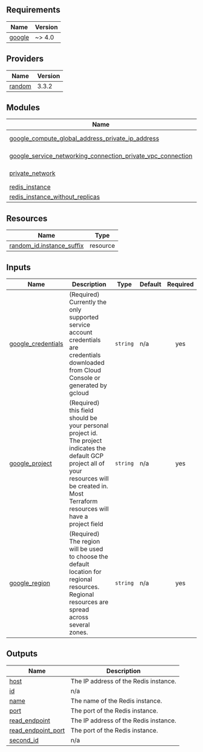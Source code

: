 <!-- BEGIN_TF_DOCS -->
## Requirements

| Name | Version |
|------|---------|
| <a name="requirement_google"></a> [google](#requirement\_google) | ~> 4.0 |

## Providers

| Name | Version |
|------|---------|
| <a name="provider_random"></a> [random](#provider\_random) | 3.3.2 |

## Modules

| Name | Source | Version |
|------|--------|---------|
| <a name="module_google_compute_global_address_private_ip_address"></a> [google\_compute\_global\_address\_private\_ip\_address](#module\_google\_compute\_global\_address\_private\_ip\_address) | git::https://github.com/honestbank/terraform-gcp-sql.git//modules/google_compute_global_address | v1.1.1 |
| <a name="module_google_service_networking_connection_private_vpc_connection"></a> [google\_service\_networking\_connection\_private\_vpc\_connection](#module\_google\_service\_networking\_connection\_private\_vpc\_connection) | git::https://github.com/honestbank/terraform-gcp-sql.git//modules/google_service_networking_connection | v1.1.1 |
| <a name="module_private_network"></a> [private\_network](#module\_private\_network) | git::https://github.com/honestbank/terraform-gcp-sql.git//modules/google_compute_network | v1.1.1 |
| <a name="module_redis_instance"></a> [redis\_instance](#module\_redis\_instance) | ../../modules/memstore_redis | n/a |
| <a name="module_redis_instance_without_replicas"></a> [redis\_instance\_without\_replicas](#module\_redis\_instance\_without\_replicas) | ../../modules/memstore_redis | n/a |

## Resources

| Name | Type |
|------|------|
| [random_id.instance_suffix](https://registry.terraform.io/providers/hashicorp/random/latest/docs/resources/id) | resource |

## Inputs

| Name | Description | Type | Default | Required |
|------|-------------|------|---------|:--------:|
| <a name="input_google_credentials"></a> [google\_credentials](#input\_google\_credentials) | (Required) Currently the only supported service account credentials are credentials downloaded from Cloud Console or generated by gcloud | `string` | n/a | yes |
| <a name="input_google_project"></a> [google\_project](#input\_google\_project) | (Required) this field should be your personal project id. The project indicates the default GCP project all of your resources will be created in. Most Terraform resources will have a project field | `string` | n/a | yes |
| <a name="input_google_region"></a> [google\_region](#input\_google\_region) | (Required) The region will be used to choose the default location for regional resources. Regional resources are spread across several zones. | `string` | n/a | yes |

## Outputs

| Name | Description |
|------|-------------|
| <a name="output_host"></a> [host](#output\_host) | The IP address of the Redis instance. |
| <a name="output_id"></a> [id](#output\_id) | n/a |
| <a name="output_name"></a> [name](#output\_name) | The name of the Redis instance. |
| <a name="output_port"></a> [port](#output\_port) | The port of the Redis instance. |
| <a name="output_read_endpoint"></a> [read\_endpoint](#output\_read\_endpoint) | The IP address of the Redis instance. |
| <a name="output_read_endpoint_port"></a> [read\_endpoint\_port](#output\_read\_endpoint\_port) | The port of the Redis instance. |
| <a name="output_second_id"></a> [second\_id](#output\_second\_id) | n/a |
<!-- END_TF_DOCS -->
